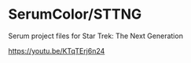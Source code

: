 # SerumColor/STTNG 
Serum project files for Star Trek: The Next Generation

https://youtu.be/KTqTErj6n24
